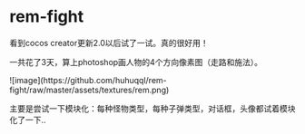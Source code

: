 # rem-fight

<p>看到cocos creator更新2.0以后试了一试。真的很好用！</p>
<p>一共花了3天，算上photoshop画人物的4个方向像素图（走路和施法）。</p>
![image](https://github.com/huhuqql/rem-fight/raw/master/assets/textures/rem.png)
<p>主要是尝试一下模块化：每种怪物类型，每种子弹类型，对话框，头像都试着模块化了一下..</p>
